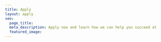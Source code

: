 ```yaml
---
title: Apply
layout: apply
seo:
  page_title: 
  meta_description: Apply now and learn how we can help you succeed at Fox Structures!
  featured_image: 
---
```

